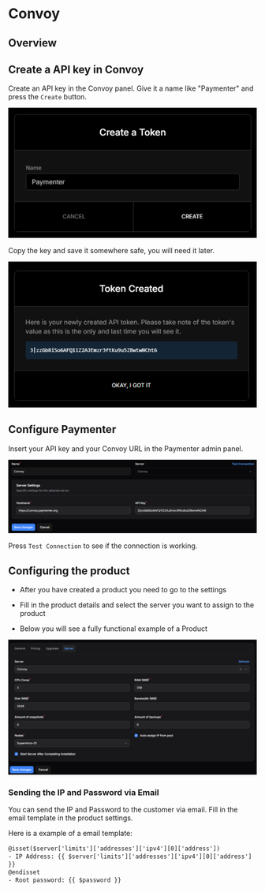 # Convoy

## Overview

## Create a API key in Convoy

Create an API key in the Convoy panel. Give it a name like "Paymenter" and press the `Create` button.

![image](/assets/images/extensions/convoy/api_key_creation.png)

Copy the key and save it somewhere safe, you will need it later.

![image](/assets/images/extensions/convoy/api_key_created.png)

## Configure Paymenter

Insert your API key and your Convoy URL in the Paymenter admin panel.

![image](/assets/images/extensions/convoy/server_settings.png)

Press `Test Connection` to see if the connection is working.

## Configuring the product

- After you have created a product you need to go to the settings

- Fill in the product details and select the server you want to assign to the product

- Below you will see a fully functional example of a Product

![image](/assets/images/extensions/convoy/product.png)

### Sending the IP and Password via Email

You can send the IP and Password to the customer via email. Fill in the email template in the product settings.

Here is a example of a email template:

```blade
@isset($server['limits']['addresses']['ipv4'][0]['address'])
- IP Address: {{ $server['limits']['addresses']['ipv4'][0]['address'] }}
@endisset
- Root password: {{ $password }}
```